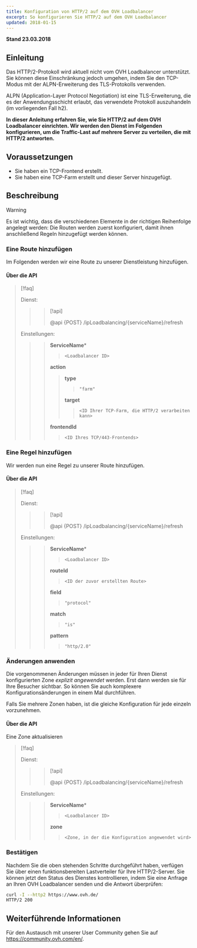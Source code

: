 ```yaml
---
title: Konfiguration von HTTP/2 auf dem OVH Loadbalancer
excerpt: So konfigurieren Sie HTTP/2 auf dem OVH Loadbalancer
updated: 2018-01-15
---
```


**Stand 23.03.2018**

## Einleitung

Das HTTP/2-Protokoll wird aktuell nicht vom OVH Loadbalancer unterstützt. Sie können diese Einschränkung jedoch umgehen, indem Sie den TCP-Modus mit der ALPN-Erweiterung des TLS-Protokolls verwenden.


ALPN (Application-Layer Protocol Negotiation) ist eine TLS-Erweiterung, die es der Anwendungsschicht erlaubt, das verwendete Protokoll auszuhandeln (im vorliegenden Fall h2).

**In dieser Anleitung erfahren Sie, wie Sie HTTP/2 auf dem OVH Loadbalancer einrichten. Wir werden den Dienst im Folgenden konfigurieren, um die Traffic-Last auf mehrere Server zu verteilen, die mit HTTP/2 antworten.**


## Voraussetzungen

- Sie haben ein TCP-Frontend erstellt.
- Sie haben eine TCP-Farm erstellt und dieser Server hinzugefügt.


## Beschreibung

> [!warning]
>
> Es ist wichtig, dass die verschiedenen Elemente in der richtigen Reihenfolge angelegt werden: Die Routen werden zuerst konfiguriert, damit ihnen anschließend Regeln hinzugefügt werden können.
> 


### Eine Route hinzufügen

Im Folgenden werden wir eine Route zu unserer Dienstleistung hinzufügen.


#### Über die API

> [!faq]
>
> Dienst:
>
>> > [!api]
>> >
>> > @api {POST} /ipLoadbalancing/{serviceName}/refresh
>> >
>>
>
> Einstellungen:
>
>> > **ServiceName***
>> >
>> >> `<Loadbalancer ID>`
>> >
>> > **action**
>> >
>> >> **type**
>> >> >
>> >> > `"farm"`
>> >>
>> >> **target**
>> >> >
>> >> > `<ID Ihrer TCP-Farm, die HTTP/2 verarbeiten kann>`
>> >
>> > **frontendId**
>> >
>> >> `<ID Ihres TCP/443-Frontends>`
>


### Eine Regel hinzufügen

Wir werden nun eine Regel zu unserer Route hinzufügen.



#### Über die API

> [!faq]
>
> Dienst:
>
>> > [!api]
>> >
>> > @api {POST} /ipLoadbalancing/{serviceName}/refresh
>> >
>>
>
> Einstellungen:
>
>> > **ServiceName***
>> >
>> >> `<Loadbalancer ID>`
>> >
>> > **routeId**
>> >
>> >> `<ID der zuvor erstellten Route>`
>> >
>> > **field**
>> >
>> >> `"protocol"`
>> >
>> > **match**
>> >
>> >> `"is"`
>> >
>> > **pattern**
>> >
>> >> `"http/2.0"`
>


### Änderungen anwenden

Die vorgenommenen Änderungen müssen in jeder für Ihren Dienst konfigurierten Zone *explizit angewendet* werden. Erst dann werden sie für Ihre Besucher sichtbar. So können Sie auch komplexere Konfigurationsänderungen in einem Mal durchführen.

Falls Sie mehrere Zonen haben, ist die gleiche Konfiguration für jede einzeln vorzunehmen.


#### Über die API

Eine Zone aktualisieren

> [!faq]
>
> Dienst:
>
>> > [!api]
>> >
>> > @api {POST} /ipLoadbalancing/{serviceName}/refresh
>> >
>>
>
> Einstellungen:
>
>> > **ServiceName***
>> >
>> >> `<Loadbalancer ID>`
>> >
>> > **zone**
>> >
>> >> `<Zone, in der die Konfiguration angewendet wird>`
>

### Bestätigen

Nachdem Sie die oben stehenden Schritte durchgeführt haben, verfügen Sie über einen funktionsbereiten Lastverteiler für Ihre HTTP/2-Server. Sie können jetzt den Status des Dienstes kontrollieren, indem Sie eine Anfrage an Ihren OVH Loadbalancer senden und die Antwort überprüfen:

```bash
curl -I --http2 https://www.ovh.de/
HTTP/2 200
```

## Weiterführende Informationen

Für den Austausch mit unserer User Community gehen Sie auf <https://community.ovh.com/en/>.